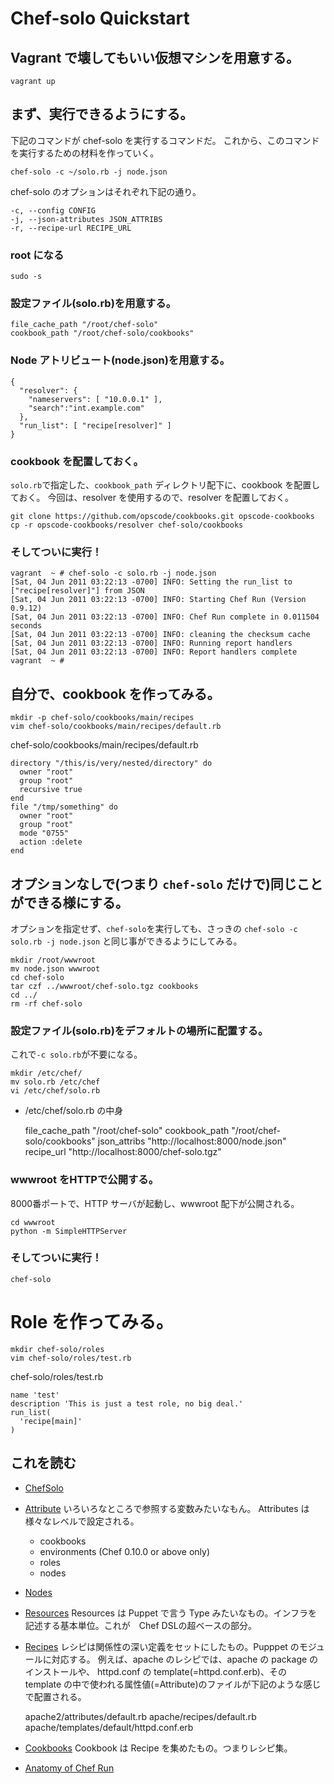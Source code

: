 Chef-solo Quickstart
==================================

Vagrant で壊してもいい仮想マシンを用意する。
----------------------------------
    vagrant up

まず、実行できるようにする。
----------------------------------
下記のコマンドが chef-solo を実行するコマンドだ。
これから、このコマンドを実行するための材料を作っていく。

    chef-solo -c ~/solo.rb -j node.json

chef-solo のオプションはそれぞれ下記の通り。

    -c, --config CONFIG
    -j, --json-attributes JSON_ATTRIBS
    -r, --recipe-url RECIPE_URL

### root になる
    sudo -s

### 設定ファイル(solo.rb)を用意する。

    file_cache_path "/root/chef-solo"
    cookbook_path "/root/chef-solo/cookbooks"

### Node アトリビュート(node.json)を用意する。

    {
      "resolver": {
        "nameservers": [ "10.0.0.1" ],
        "search":"int.example.com"
      },
      "run_list": [ "recipe[resolver]" ]
    }

### cookbook を配置しておく。

`solo.rb`で指定した、`cookbook_path` ディレクトリ配下に、cookbook を配置しておく。
今回は、resolver を使用するので、resolver を配置しておく。

    git clone https://github.com/opscode/cookbooks.git opscode-cookbooks
    cp -r opscode-cookbooks/resolver chef-solo/cookbooks

### そしてついに実行！

    vagrant  ~ # chef-solo -c solo.rb -j node.json
    [Sat, 04 Jun 2011 03:22:13 -0700] INFO: Setting the run_list to ["recipe[resolver]"] from JSON
    [Sat, 04 Jun 2011 03:22:13 -0700] INFO: Starting Chef Run (Version 0.9.12)
    [Sat, 04 Jun 2011 03:22:13 -0700] INFO: Chef Run complete in 0.011504 seconds
    [Sat, 04 Jun 2011 03:22:13 -0700] INFO: cleaning the checksum cache
    [Sat, 04 Jun 2011 03:22:13 -0700] INFO: Running report handlers
    [Sat, 04 Jun 2011 03:22:13 -0700] INFO: Report handlers complete
    vagrant  ~ #


自分で、cookbook を作ってみる。
----------------------------------

    mkdir -p chef-solo/cookbooks/main/recipes
    vim chef-solo/cookbooks/main/recipes/default.rb

chef-solo/cookbooks/main/recipes/default.rb

    directory "/this/is/very/nested/directory" do
      owner "root"
      group "root"
      recursive true
    end
    file "/tmp/something" do
      owner "root"
      group "root"
      mode "0755"
      action :delete
    end

オプションなしで(つまり `chef-solo` だけで)同じことができる様にする。
----------------------------------
オプションを指定せず、`chef-solo`を実行しても、さっきの `chef-solo -c solo.rb -j node.json` と同じ事ができるようにしてみる。

    mkdir /root/wwwroot
    mv node.json wwwroot
    cd chef-solo
    tar czf ../wwwroot/chef-solo.tgz cookbooks
    cd ../
    rm -rf chef-solo

### 設定ファイル(solo.rb)をデフォルトの場所に配置する。

これで`-c solo.rb`が不要になる。

    mkdir /etc/chef/
    mv solo.rb /etc/chef
    vi /etc/chef/solo.rb

* /etc/chef/solo.rb の中身

    file_cache_path "/root/chef-solo"
    cookbook_path   "/root/chef-solo/cookbooks"
    json_attribs    "http://localhost:8000/node.json"
    recipe_url      "http://localhost:8000/chef-solo.tgz"

### wwwroot をHTTPで公開する。
8000番ポートで、HTTP サーバが起動し、wwwroot 配下が公開される。

    cd wwwroot
    python -m SimpleHTTPServer

### そしてついに実行！
    chef-solo

Role を作ってみる。
==================================
    mkdir chef-solo/roles
    vim chef-solo/roles/test.rb

chef-solo/roles/test.rb

    name 'test'
    description 'This is just a test role, no big deal.'
    run_list(
      'recipe[main]'
    )

これを読む
----------------------------------
* [ChefSolo](http://wiki.opscode.com/display/chef/Chef+Solo)

* [Attribute](http://wiki.opscode.com/display/chef/Attributes)
いろいろなところで参照する変数みたいなもん。
Attributes は様々なレベルで設定される。

    * cookbooks
    * environments (Chef 0.10.0 or above only)
    * roles
    * nodes

* [Nodes](http://wiki.opscode.com/display/chef/Nodes)

* [Resources](http://wiki.opscode.com/display/chef/Resources)
Resources は Puppet で言う Type みたいなもの。インフラを記述する基本単位。これが　Chef DSLの超ベースの部分。

* [Recipes](http://wiki.opscode.com/display/chef/Recipes)
レシピは関係性の深い定義をセットにしたもの。Pupppet のモジュールに対応する。
例えば、apache のレシピでは、apache の package のインストールや、 httpd.conf の template(=httpd.conf.erb)、その  
template の中で使われる属性値(=Attribute)のファイルが下記のような感じで配置される。

    apache2/attributes/default.rb
    apache/recipes/default.rb
    apache/templates/default/httpd.conf.erb

* [Cookbooks](http://wiki.opscode.com/display/chef/Cookbooks)
Cookbook は Recipe を集めたもの。つまりレシピ集。

* [ Anatomy of Chef Run ](http://wiki.opscode.com/display/chef/Anatomy+of+a+Chef+Run)
